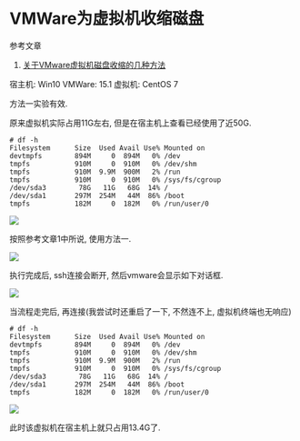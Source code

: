 # VMWare为虚拟机收缩磁盘

参考文章

1. [关于VMware虚拟机磁盘收缩的几种方法](https://www.cnblogs.com/5201351/p/4290401.html)

宿主机: Win10
VMWare: 15.1
虚拟机: CentOS 7

方法一实验有效.

原来虚拟机实际占用11G左右, 但是在宿主机上查看已经使用了近50G.

```
# df -h
Filesystem      Size  Used Avail Use% Mounted on
devtmpfs        894M     0  894M   0% /dev
tmpfs           910M     0  910M   0% /dev/shm
tmpfs           910M  9.9M  900M   2% /run
tmpfs           910M     0  910M   0% /sys/fs/cgroup
/dev/sda3        78G   11G   68G  14% /
/dev/sda1       297M  254M   44M  86% /boot
tmpfs           182M     0  182M   0% /run/user/0
```

![](https://gitee.com/generals-space/gitimg/raw/master/D0C47E7E9C4392D6586130F96949A4A8.png)

按照参考文章1中所说, 使用方法一.

![](https://gitee.com/generals-space/gitimg/raw/master/7D42926F3F8599E44EE890F55EF564C3.png)

执行完成后, ssh连接会断开, 然后vmware会显示如下对话框.

![](https://gitee.com/generals-space/gitimg/raw/master/0D3EB817E3DA97F1F62D3CC78EBDFA70.png)

当流程走完后, 再连接(我尝试时还重启了一下, 不然连不上, 虚拟机终端也无响应)

```
# df -h
Filesystem      Size  Used Avail Use% Mounted on
devtmpfs        894M     0  894M   0% /dev
tmpfs           910M     0  910M   0% /dev/shm
tmpfs           910M  9.9M  900M   2% /run
tmpfs           910M     0  910M   0% /sys/fs/cgroup
/dev/sda3        78G   11G   68G  14% /
/dev/sda1       297M  254M   44M  86% /boot
tmpfs           182M     0  182M   0% /run/user/0
```


![](https://gitee.com/generals-space/gitimg/raw/master/C123498CB9A13E31D798E6ADE9250873.png)

此时该虚拟机在宿主机上就只占用13.4G了.

